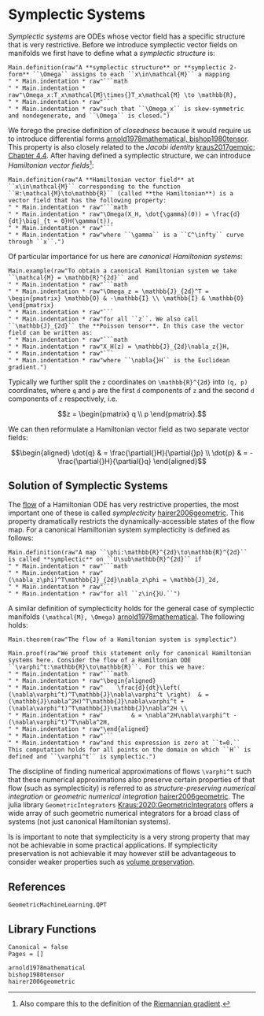 # Symplectic Systems

*Symplectic systems* are ODEs whose vector field has a specific structure that is very restrictive. Before we introduce symplectic vector fields on manifolds we first have to define what a *symplectic structure* is:

```@eval
Main.definition(raw"A **symplectic structure** or **symplectic 2-form** ``\Omega`` assigns to each ``x\in\mathcal{M}`` a mapping 
" * Main.indentation * raw"```math
" * Main.indentation * raw"\Omega_x:T_x\mathcal{M}\times{}T_x\mathcal{M} \to \mathbb{R},
" * Main.indentation * raw"```
" * Main.indentation * raw"such that ``\Omega_x`` is skew-symmetric and nondegenerate, and ``\Omega`` is closed.")
```

We forego the precise definition of *closedness* because it would require us to introduce differential forms [arnold1978mathematical, bishop1980tensor](@cite). This property is also closely related to the *Jacobi identity* [kraus2017gempic; Chapter 4.4](@cite). After having defined a symplectic structure, we can introduce *Hamiltonian vector fields*[^1]:

[^1]: Also compare this to the definition of the [Riemannian gradient](@ref "The Riemannian Gradient").

```@eval
Main.definition(raw"A **Hamiltonian vector field** at ``x\in\mathcal{M}`` corresponding to the function ``H:\mathcal{M}\to\mathbb{R}`` (called **the Hamiltonian**) is a vector field that has the following property:
" * Main.indentation * raw"```math
" * Main.indentation * raw"\Omega(X_H, \dot{\gamma}(0)) = \frac{d}{dt}\big|_{t = 0}H(\gamma(t)),
" * Main.indentation * raw"```
" * Main.indentation * raw"where ``\gamma`` is a ``C^\infty`` curve through ``x``.")
```

Of particular importance for us here are *canonical Hamiltonian systems*:

```@eval
Main.example(raw"To obtain a canonical Hamiltonian system we take ``\mathcal{M} = \mathbb{R}^{2d}`` and 
" * Main.indentation * raw"```math
" * Main.indentation * raw"\Omega_z = \mathbb{J}_{2d}^T = \begin{pmatrix} \mathbb{O} & -\mathbb{I} \\ \mathbb{I} & \mathbb{O} \end{pmatrix}
" * Main.indentation * raw"``` 
" * Main.indentation * raw"for all ``z``. We also call ``\mathbb{J}_{2d}`` the **Poisson tensor**. In this case the vector field can be written as:
" * Main.indentation * raw"```math
" * Main.indentation * raw"X_H(z) = \mathbb{J}_{2d}\nabla_z{}H,
" * Main.indentation * raw"```
" * Main.indentation * raw"where ``\nabla{}H`` is the Euclidean gradient.")
```

Typically we further split the ``z`` coordinates on ``\mathbb{R}^{2d}`` into ``(q, p)`` coordinates, where ``q`` and ``p`` are the first ``d`` components of ``z`` and the second ``d`` components of ``z`` respectively, i.e. 

```math
z = \begin{pmatrix} q \\ p \end{pmatrix}.
```

We can then reformulate a Hamiltonian vector field as two separate vector fields:

```math
\begin{aligned}
    \dot{q} & = \frac{\partial{}H}{\partial{}p} \\
    \dot{p} & = - \frac{\partial{}H}{\partial{}q}
\end{aligned}
```

## Solution of Symplectic Systems

The [flow](@ref "The Existence-And-Uniqueness Theorem") of a Hamiltonian ODE has very restrictive properties, the most important one of these is called *symplecticity* [hairer2006geometric](@cite). This property dramatically restricts the dynamically-accessible states of the flow map. For a canonical Hamiltonian system symplecticity is defined as follows:

```@eval
Main.definition(raw"A map ``\phi:\mathbb{R}^{2d}\to\mathbb{R}^{2d}`` is called **symplectic** on ``U\sub\mathbb{R}^{2d}`` if
" * Main.indentation * raw"```math
" * Main.indentation * raw"    (\nabla_z\phi)^T\mathbb{J}_{2d}\nabla_z\phi = \mathbb{J}_2d,
" * Main.indentation * raw"```
" * Main.indentation * raw"for all ``z\in{}U.``")
```

A similar definition of symplecticity holds for the general case of symplectic manifolds ``(\mathcal{M}, \Omega)`` [arnold1978mathematical](@cite). The following holds:

```@eval
Main.theorem(raw"The flow of a Hamiltonian system is symplectic")
```

```@eval
Main.proof(raw"We proof this statement only for canonical Hamiltonian systems here. Consider the flow of a Hamiltonian ODE ``\varphi^t:\mathbb{R}\to\mathbb{R}``. For this we have:
" * Main.indentation * raw"```math
" * Main.indentation * raw"\begin{aligned}
" * Main.indentation * raw"    \frac{d}{dt}\left( (\nabla\varphi^t)^T\mathbb{J}\nabla\varphi^t \right)  & = (\mathbb{J}\nabla^2H)^T\mathbb{J}\nabla\varphi^t + (\nabla\varphi^t)^T\mathbb{J}\mathbb{J}\nabla^2H \\
" * Main.indentation * raw"        & = \nabla^2H\nabla\varphi^t - (\nabla\varphi^t)^T\nabla^2H,
" * Main.indentation * raw"\end{aligned}
" * Main.indentation * raw"```
" * Main.indentation * raw"and this expression is zero at ``t=0.`` This computation holds for all points on the domain on which ``H`` is defined and ``\varphi^t`` is symplectic.")
```

The discipline of finding numerical approximations of flows ``\varphi^t`` such that these numerical approximations also preserve certain properties of that flow (such as symplecticity) is referred to as *structure-preserving numerical integration* or *geometric numerical integration* [hairer2006geometric](@cite). The julia library `GeometricIntegrators` [Kraus:2020:GeometricIntegrators](@cite) offers a wide array of such geometric numerical integrators for a broad class of systems (not just canonical Hamiltonian systems).

Is is important to note that symplecticity is a very strong property that may not be achievable in some practical applications. If symplecticity preservation is not achievable it may however still be advantageous to consider weaker properties such as [volume preservation](@ref "Divergence-Free Vector Fields").

## References
```@docs; canonical = false
GeometricMachineLearning.QPT
```

## Library Functions

```@bibliography
Canonical = false
Pages = []

arnold1978mathematical
bishop1980tensor
hairer2006geometric
```